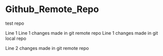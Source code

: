 # Github_Remote_Repo
test repo

Line 1
Line 1 changes made in git remote repo
Line 1 changes made in git local repo

Line 2 changes made in git remote repo
